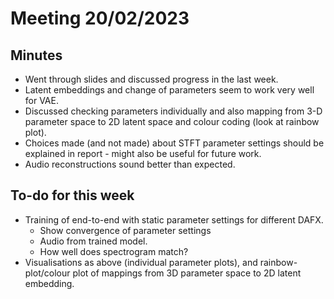 # Meeting 20/02/2023

## Minutes
- Went through slides and discussed progress in the last week.
- Latent embeddings and change of parameters seem to work very well for VAE.
- Discussed checking parameters individually and also mapping from 3-D parameter space to 2D latent space and colour coding (look at rainbow plot).
- Choices made (and not made) about STFT parameter settings should be explained in report - might also be useful for future work.
- Audio reconstructions sound better than expected.

## To-do for this week 
- Training of end-to-end with static parameter settings for different DAFX.
  - Show convergence of parameter settings
  - Audio from trained model.
  - How well does spectrogram match?
- Visualisations as above (individual parameter plots), and rainbow-plot/colour plot of mappings from 3D parameter space to 2D latent embedding.

